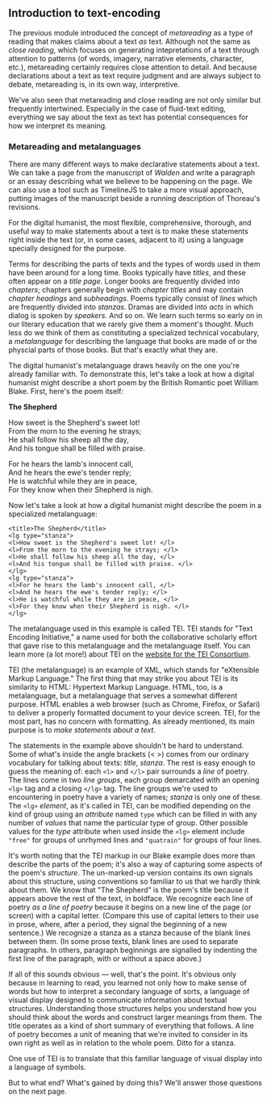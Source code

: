 ## Introduction to text-encoding

The previous module introduced the concept of *metareading* as a type of reading that makes claims about a text *as* text. Although not the same as *close reading*, which focuses on generating intepretations of a text through attention to patterns (of words, imagery, narrative elements, character, etc.), metareading certainly requires close attention to detail. And because declarations about a text as text require judgment and are always subject to debate, metareading is, in its own way, interpretive.

We've also seen that metareading and close reading are not only similar but frequently intertwined. Especially in the case of fluid-text editing, everything we say about the text as text has potential consequences for how we interpret its meaning.

### Metareading and metalanguages

There are many different ways to make declarative statements about a text. We can take a page from the manuscript of *Walden* and write a paragraph or an essay describing what we believe to be happening on the page. We can also use a tool such as TimelineJS to take a more visual approach, putting images of the manuscript beside a running description of Thoreau's revisions.

For the digital humanist, the most flexible, comprehensive, thorough, and useful way to make statements about a text is to make these statements right inside the text (or, in some cases, adjacent to it) using a language specially designed for the purpose.

Terms for describing the parts of texts and the types of words used in them have been around for a long time. Books typically have *titles*, and these often appear on a *title page*. Longer books are frequently divided into *chapters*; chapters generally begin with *chapter titles* and may contain *chapter headings* and *subheadings*. Poems typically consist of *lines* which are frequently divided into *stanzas*. Dramas are divided into *acts* in which dialog is spoken by *speakers*. And so on. We learn such terms so early on in our literary education that we rarely give them a moment's thought. Much less do we think of them as constituting a specialized technical vocabulary, a *metalanguage* for describing the language that books are made of or the physcial parts of those books. But that's exactly what they are.

The digital humanist's metalanguage draws heavily on the one you're already familiar with. To demonstrate this, let's take a look at how a digital humanist might describe a short poem by the British Romantic poet William Blake. First, here's the poem itself:

**The Shepherd**

How sweet is the Shepherd's sweet lot!  
From the morn to the evening he strays;   
He shall follow his sheep all the day,   
And his tongue shall be filled with praise.   

For he hears the lamb's innocent call,   
And he hears the ewe's tender reply;   
He is watchful while they are in peace,   
For they know when their Shepherd is nigh.

Now let's take a look at how a digital humanist might describe the poem in a specialized metalanguage:

```
<title>The Shepherd</title>
<lg type="stanza">
<l>How sweet is the Shepherd's sweet lot! </l>
<l>From the morn to the evening he strays; </l>
<l>He shall follow his sheep all the day, </l>
<l>And his tongue shall be filled with praise. </l>
</lg>
<lg type="stanza">
<l>For he hears the lamb's innocent call, </l>
<l>And he hears the ewe's tender reply; </l>
<l>He is watchful while they are in peace, </l>
<l>For they know when their Shepherd is nigh. </l>
</lg>
```
The metalanguage used in this example is called TEI. TEI stands for "Text Encoding Initiative," a name used for both the collaborative scholarly effort that gave rise to this metalanguage and the metalanguage itself. You can learn more (a lot more!) about TEI on the [website for the TEI Consortium](https://tei-c.org).

TEI (the metalanguage) is an example of XML, which stands for "eXtensible Markup Language." The first thing that may strike you about TEI is its similarity to HTML: Hypertext Markup Language. HTML, too, is a metalanguage, but a metalanguage that serves a somewhat different purpose. HTML enables a web browser (such as Chrome, Firefox, or Safari) to deliver a properly formatted document to your device screen. TEI, for the most part, has no concern with formatting. As already mentioned, its main purpose is to *make statements about a text*.

The statements in the example above shouldn't be hard to understand. Some of what's inside the angle brackets (&lt; &gt;) comes from our ordinary vocabulary for talking about texts: *title*, *stanza*. The rest is easy enough to guess the meaning of: each `<l>` and `</l>` pair surrounds a *line* of poetry. The lines come in two *line groups*, each group demarcated with an opening `<lg>` tag and a closing `</lg>` tag. The line groups we're used to encountering in poetry have a variety of names; *stanza* is only one of these. The `<lg>` *element*, as it's called in TEI, can be modified depending on the kind of group using an *attribute* named `type` which can be filled in with any number of *values* that name the particular type of group. Other possible values for the *type* attribute when used inside the `<lg>` element include `"free"` for groups of unrhymed lines and `"quatrain"` for groups of four lines.

It's worth noting that the TEI markup in our Blake example does more than describe the parts of the poem; it's also a way of capturing some aspects of the poem's *structure*. The un-marked-up version contains its own signals about this structure, using conventions so familiar to us that we hardly think about them. We know that "The Shepherd" is the poem's title because it appears above the rest of the text, in boldface. We recognize each line of poetry *as a line of poetry* because it begins on a new line of the page (or screen) with a capital letter. (Compare this use of capital letters to their use in prose, where, after a period, they signal the beginning of a new sentence.) We recognize a stanza as a stanza because of the blank lines between them. (In some prose texts, blank lines are used to separate paragraphs. In others, paragraph beginnings are signalled by indenting the first line of the paragraph, with or without a space above.)

If all of this sounds obvious — well, that's the point. It's obvious only because in learning to read, you learned not only how to make sense of words but how to interpret a secondary language of sorts, a language of visual display designed to communicate information about textual structures. Understanding those structures helps you understand how you should think about the words and construct larger meanings from them. The title operates as a kind of short summary of everything that follows. A line of poetry becomes a unit of meaning that we're invited to consider in its own right as well as in relation to the whole poem. Ditto for a stanza.

One use of TEI is to translate that this familiar language of visual display into a language of symbols. 

But to what end? What's gained by doing this? We'll answer those questions on the next page.


